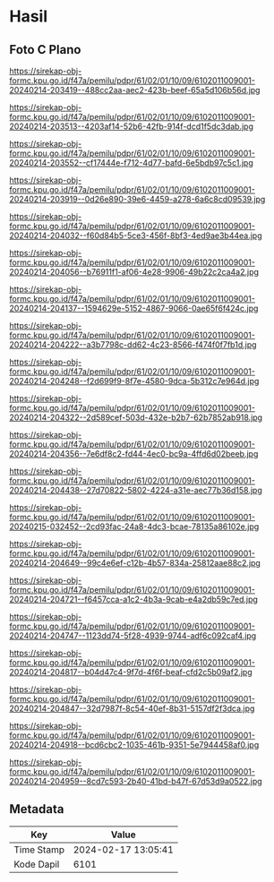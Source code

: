 # Hasil

## Foto C Plano

https://sirekap-obj-formc.kpu.go.id/f47a/pemilu/pdpr/61/02/01/10/09/6102011009001-20240214-203419--488cc2aa-aec2-423b-beef-65a5d106b56d.jpg

https://sirekap-obj-formc.kpu.go.id/f47a/pemilu/pdpr/61/02/01/10/09/6102011009001-20240214-203513--4203af14-52b6-42fb-914f-dcd1f5dc3dab.jpg

https://sirekap-obj-formc.kpu.go.id/f47a/pemilu/pdpr/61/02/01/10/09/6102011009001-20240214-203552--cf17444e-f712-4d77-bafd-6e5bdb97c5c1.jpg

https://sirekap-obj-formc.kpu.go.id/f47a/pemilu/pdpr/61/02/01/10/09/6102011009001-20240214-203919--0d26e890-39e6-4459-a278-6a6c8cd09539.jpg

https://sirekap-obj-formc.kpu.go.id/f47a/pemilu/pdpr/61/02/01/10/09/6102011009001-20240214-204032--f60d84b5-5ce3-456f-8bf3-4ed9ae3b44ea.jpg

https://sirekap-obj-formc.kpu.go.id/f47a/pemilu/pdpr/61/02/01/10/09/6102011009001-20240214-204056--b76911f1-af06-4e28-9906-49b22c2ca4a2.jpg

https://sirekap-obj-formc.kpu.go.id/f47a/pemilu/pdpr/61/02/01/10/09/6102011009001-20240214-204137--1594629e-5152-4867-9066-0ae65f6f424c.jpg

https://sirekap-obj-formc.kpu.go.id/f47a/pemilu/pdpr/61/02/01/10/09/6102011009001-20240214-204222--a3b7798c-dd62-4c23-8566-f474f0f7fb1d.jpg

https://sirekap-obj-formc.kpu.go.id/f47a/pemilu/pdpr/61/02/01/10/09/6102011009001-20240214-204248--f2d699f9-8f7e-4580-9dca-5b312c7e964d.jpg

https://sirekap-obj-formc.kpu.go.id/f47a/pemilu/pdpr/61/02/01/10/09/6102011009001-20240214-204322--2d589cef-503d-432e-b2b7-62b7852ab918.jpg

https://sirekap-obj-formc.kpu.go.id/f47a/pemilu/pdpr/61/02/01/10/09/6102011009001-20240214-204356--7e6df8c2-fd44-4ec0-bc9a-4ffd6d02beeb.jpg

https://sirekap-obj-formc.kpu.go.id/f47a/pemilu/pdpr/61/02/01/10/09/6102011009001-20240214-204438--27d70822-5802-4224-a31e-aec77b36d158.jpg

https://sirekap-obj-formc.kpu.go.id/f47a/pemilu/pdpr/61/02/01/10/09/6102011009001-20240215-032452--2cd93fac-24a8-4dc3-bcae-78135a86102e.jpg

https://sirekap-obj-formc.kpu.go.id/f47a/pemilu/pdpr/61/02/01/10/09/6102011009001-20240214-204649--99c4e6ef-c12b-4b57-834a-25812aae88c2.jpg

https://sirekap-obj-formc.kpu.go.id/f47a/pemilu/pdpr/61/02/01/10/09/6102011009001-20240214-204721--f6457cca-a1c2-4b3a-9cab-e4a2db59c7ed.jpg

https://sirekap-obj-formc.kpu.go.id/f47a/pemilu/pdpr/61/02/01/10/09/6102011009001-20240214-204747--1123dd74-5f28-4939-9744-adf6c092caf4.jpg

https://sirekap-obj-formc.kpu.go.id/f47a/pemilu/pdpr/61/02/01/10/09/6102011009001-20240214-204817--b04d47c4-9f7d-4f6f-beaf-cfd2c5b09af2.jpg

https://sirekap-obj-formc.kpu.go.id/f47a/pemilu/pdpr/61/02/01/10/09/6102011009001-20240214-204847--32d7987f-8c54-40ef-8b31-5157df2f3dca.jpg

https://sirekap-obj-formc.kpu.go.id/f47a/pemilu/pdpr/61/02/01/10/09/6102011009001-20240214-204918--bcd6cbc2-1035-461b-9351-5e7944458af0.jpg

https://sirekap-obj-formc.kpu.go.id/f47a/pemilu/pdpr/61/02/01/10/09/6102011009001-20240214-204959--8cd7c593-2b40-41bd-b47f-67d53d9a0522.jpg


## Metadata

| Key        | Value               |
| ---------- | ------------------- |
| Time Stamp | 2024-02-17 13:05:41 |
| Kode Dapil | 6101                |



